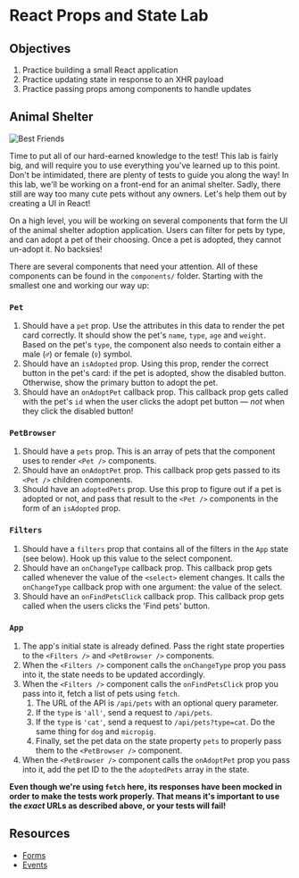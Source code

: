 # React Props and State Lab

## Objectives

1. Practice building a small React application
2. Practice updating state in response to an XHR payload
3. Practice passing props among components to handle updates

## Animal Shelter
![Best Friends](https://media.giphy.com/media/xTiTnz5OOUn49wKbg4/giphy.gif)

Time to put all of our hard-earned knowledge to the test! This lab is fairly big, and will require you to use everything
you've learned up to this point. Don't be intimidated, there are plenty of tests to guide you along the way! In this lab,
we'll be working on a front-end for an animal shelter. Sadly, there still are way too many cute pets without any owners.
Let's help them out by creating a UI in React!

On a high level, you will be working on several components that form the UI of the animal shelter adoption application.
Users can filter for pets by type, and can adopt a pet of their choosing. Once a pet is adopted, they cannot un-adopt
it. No backsies!

There are several components that need your attention. All of these components can be found in the `components/` folder.
Starting with the smallest one and working our way up:

### `Pet`
1. Should have a `pet` prop. Use the attributes in this data to render the pet card correctly. It
should show the pet's `name`, `type`, `age` and `weight`. Based on the pet's `type`, the component also needs to contain
either a male (`♂`) or female (`♀`) symbol.
2. Should have an `isAdopted` prop. Using this prop, render the correct button in the pet's card: if
the pet is adopted, show the disabled button. Otherwise, show the primary button to adopt the pet.
2. Should have an `onAdoptPet` callback prop. This callback prop gets called with the pet's `id` when the user clicks
the adopt pet button — _not_ when they click the disabled button!

### `PetBrowser`
1. Should have a `pets` prop. This is an array of pets that the component uses to render `<Pet />` components.
1. Should have an `onAdoptPet` prop. This callback prop gets passed to its `<Pet />` children components.
1. Should have an `adoptedPets` prop. Use this prop to figure out if a pet is adopted or not, and pass that result to
the `<Pet />` components in the form of an `isAdopted` prop.

### `Filters`
1. Should have a `filters` prop that contains all of the filters in the `App` state (see below). Hook up this value
to the select component.
2. Should have an `onChangeType` callback prop. This callback prop gets called whenever the value of the `<select>`
element changes. It calls the `onChangeType` callback prop with one argument: the value of the select.
3. Should have an `onFindPetsClick` callback prop. This callback prop gets called when the users clicks the 'Find pets'
button.

### `App`
1. The app's initial state is already defined. Pass the right state properties to the `<Filters />` and `<PetBrowser />`
components.
2. When the `<Filters />` component calls the `onChangeType` prop you pass into it, the state needs to be updated
accordingly.
3. When the `<Filters />` component calls the `onFindPetsClick` prop you pass into it, fetch a list of pets using
`fetch`.
    1. The URL of the API is `/api/pets` with an optional query parameter.
    2. If the `type` is `'all'`, send a request to `/api/pets`.
    3. If the `type` is `'cat'`, send a request to `/api/pets?type=cat`. Do the same thing for `dog` and `micropig`.
    4. Finally, set the pet data on the state property `pets` to properly pass them to the `<PetBrowser />` component.
4. When the `<PetBrowser />` component calls the `onAdoptPet` prop you pass into it, add the pet ID to the the
`adoptedPets` array in the state.

**Even though we're using `fetch` here, its responses have been mocked in order to make the tests work properly. That
means it's important to use the _exact_ URLs as described above, or your tests will fail!**

## Resources
- [Forms](https://facebook.github.io/react/docs/forms.html)
- [Events](https://facebook.github.io/react/docs/events.html)
